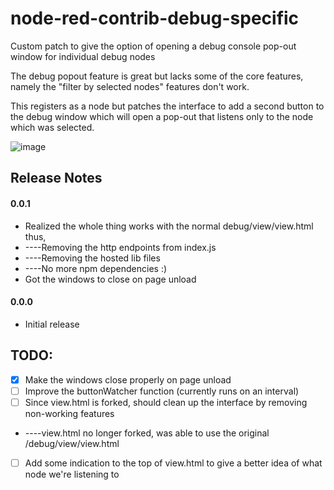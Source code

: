 # node-red-contrib-debug-specific
Custom patch to give the option of opening a debug console pop-out window for individual debug nodes

The debug popout feature is great but lacks some of the core features, namely the "filter by selected nodes" features don't work.

This registers as a node but patches the interface to add a second button to the debug window which will open a pop-out that listens only to the node which was selected.

![image](https://user-images.githubusercontent.com/66855036/126832236-835d70ac-f762-415e-ad0e-789391ee9d58.png)

## Release Notes
#### 0.0.1
* Realized the whole thing works with the normal debug/view/view.html thus,
* ----Removing the http endpoints from index.js
* ----Removing the hosted lib files
* ----No more npm dependencies :)
* Got the windows to close on page unload
#### 0.0.0
* Initial release

## TODO:
* [x] Make the windows close properly on page unload
* [ ] Improve the buttonWatcher function (currently runs on an interval)
* [ ] Since view.html is forked, should clean up the interface by removing non-working features
* ----view.html no longer forked, was able to use the original /debug/view/view.html
* [ ] Add some indication to the top of view.html to give a better idea of what node we're listening to
